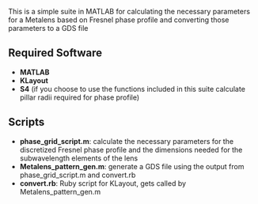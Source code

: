 This is a simple suite in MATLAB for calculating the necessary parameters for a Metalens based on Fresnel phase profile and converting those parameters to a GDS file

## Required Software

-	**MATLAB**
-	**KLayout**
-	**S4** (if you choose to use the functions included in this suite calculate pillar radii required for phase profile)

## Scripts

-	**phase\_grid\_script.m**: calculate the necessary parameters for the discretized Fresnel phase profile and the dimensions needed for the subwavelength elements of the lens
-	**Metalens\_pattern\_gen.m**: generate a GDS file using the output from phase\_grid\_script.m and convert.rb
-	**convert.rb**: Ruby script for KLayout, gets called by Metalens\_pattern\_gen.m
